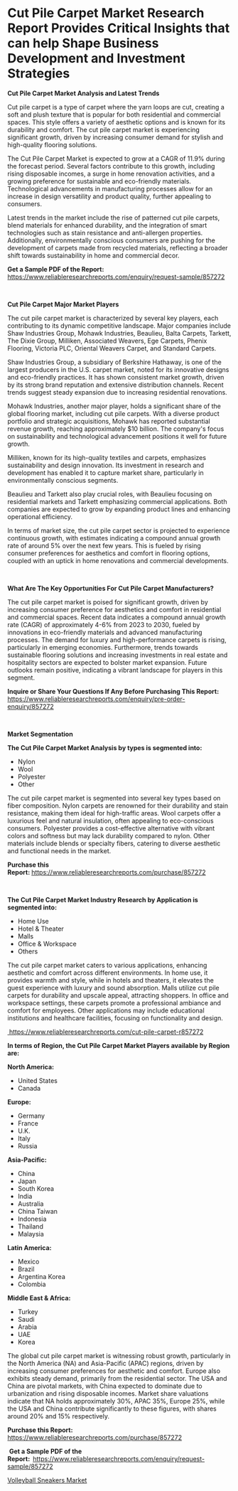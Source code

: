 <p><h1>Cut Pile Carpet Market Research Report Provides Critical Insights that can help Shape Business Development and Investment Strategies</h1></p><p><strong>Cut Pile Carpet Market Analysis and Latest Trends</strong></p>
<p><p>Cut pile carpet is a type of carpet where the yarn loops are cut, creating a soft and plush texture that is popular for both residential and commercial spaces. This style offers a variety of aesthetic options and is known for its durability and comfort. The cut pile carpet market is experiencing significant growth, driven by increasing consumer demand for stylish and high-quality flooring solutions.</p><p>The Cut Pile Carpet Market is expected to grow at a CAGR of 11.9% during the forecast period. Several factors contribute to this growth, including rising disposable incomes, a surge in home renovation activities, and a growing preference for sustainable and eco-friendly materials. Technological advancements in manufacturing processes allow for an increase in design versatility and product quality, further appealing to consumers. </p><p>Latest trends in the market include the rise of patterned cut pile carpets, blend materials for enhanced durability, and the integration of smart technologies such as stain resistance and anti-allergen properties. Additionally, environmentally conscious consumers are pushing for the development of carpets made from recycled materials, reflecting a broader shift towards sustainability in home and commercial decor.</p></p>
<p><strong>Get a Sample PDF of the Report:&nbsp;</strong> <a href="https://www.reliableresearchreports.com/enquiry/request-sample/857272?utm_campaign=2197&utm_medium=2&utm_source=Github&utm_content=ia&utm_term=07022025&utm_id=cut-pile-carpet">https://www.reliableresearchreports.com/enquiry/request-sample/857272</a></p>
<p>&nbsp;</p>
<p><strong>Cut Pile Carpet Major Market Players</strong></p>
<p><p>The cut pile carpet market is characterized by several key players, each contributing to its dynamic competitive landscape. Major companies include Shaw Industries Group, Mohawk Industries, Beaulieu, Balta Carpets, Tarkett, The Dixie Group, Milliken, Associated Weavers, Ege Carpets, Phenix Flooring, Victoria PLC, Oriental Weavers Carpet, and Standard Carpets.</p><p>Shaw Industries Group, a subsidiary of Berkshire Hathaway, is one of the largest producers in the U.S. carpet market, noted for its innovative designs and eco-friendly practices. It has shown consistent market growth, driven by its strong brand reputation and extensive distribution channels. Recent trends suggest steady expansion due to increasing residential renovations.</p><p>Mohawk Industries, another major player, holds a significant share of the global flooring market, including cut pile carpets. With a diverse product portfolio and strategic acquisitions, Mohawk has reported substantial revenue growth, reaching approximately $10 billion. The company's focus on sustainability and technological advancement positions it well for future growth.</p><p>Milliken, known for its high-quality textiles and carpets, emphasizes sustainability and design innovation. Its investment in research and development has enabled it to capture market share, particularly in environmentally conscious segments. </p><p>Beaulieu and Tarkett also play crucial roles, with Beaulieu focusing on residential markets and Tarkett emphasizing commercial applications. Both companies are expected to grow by expanding product lines and enhancing operational efficiency.</p><p>In terms of market size, the cut pile carpet sector is projected to experience continuous growth, with estimates indicating a compound annual growth rate of around 5% over the next few years. This is fueled by rising consumer preferences for aesthetics and comfort in flooring options, coupled with an uptick in home renovations and commercial developments.</p></p>
<p>&nbsp;</p>
<p><strong>What Are The Key Opportunities For Cut Pile Carpet Manufacturers?</strong></p>
<p><p>The cut pile carpet market is poised for significant growth, driven by increasing consumer preference for aesthetics and comfort in residential and commercial spaces. Recent data indicates a compound annual growth rate (CAGR) of approximately 4-6% from 2023 to 2030, fueled by innovations in eco-friendly materials and advanced manufacturing processes. The demand for luxury and high-performance carpets is rising, particularly in emerging economies. Furthermore, trends towards sustainable flooring solutions and increasing investments in real estate and hospitality sectors are expected to bolster market expansion. Future outlooks remain positive, indicating a vibrant landscape for players in this segment.</p></p>
<p><strong>Inquire or Share Your Questions If Any Before Purchasing This Report:</strong> <a href="https://www.reliableresearchreports.com/enquiry/pre-order-enquiry/857272?utm_campaign=2197&utm_medium=2&utm_source=Github&utm_content=ia&utm_term=07022025&utm_id=cut-pile-carpet">https://www.reliableresearchreports.com/enquiry/pre-order-enquiry/857272</a></p>
<p>&nbsp;</p>
<p><strong>Market Segmentation</strong></p>
<p><strong>The Cut Pile Carpet Market Analysis by types is segmented into:</strong></p>
<p><ul><li>Nylon</li><li>Wool</li><li>Polyester</li><li>Other</li></ul></p>
<p><p>The cut pile carpet market is segmented into several key types based on fiber composition. Nylon carpets are renowned for their durability and stain resistance, making them ideal for high-traffic areas. Wool carpets offer a luxurious feel and natural insulation, often appealing to eco-conscious consumers. Polyester provides a cost-effective alternative with vibrant colors and softness but may lack durability compared to nylon. Other materials include blends or specialty fibers, catering to diverse aesthetic and functional needs in the market.</p></p>
<p><strong>Purchase this Report:&nbsp;</strong><a href="https://www.reliableresearchreports.com/purchase/857272?utm_campaign=2197&utm_medium=2&utm_source=Github&utm_content=ia&utm_term=07022025&utm_id=cut-pile-carpet">https://www.reliableresearchreports.com/purchase/857272</a></p>
<p>&nbsp;</p>
<p><strong>The Cut Pile Carpet Market Industry Research by Application is segmented into:</strong></p>
<p><ul><li>Home Use</li><li>Hotel & Theater</li><li>Malls</li><li>Office & Workspace</li><li>Others</li></ul></p>
<p><p>The cut pile carpet market caters to various applications, enhancing aesthetic and comfort across different environments. In home use, it provides warmth and style, while in hotels and theaters, it elevates the guest experience with luxury and sound absorption. Malls utilize cut pile carpets for durability and upscale appeal, attracting shoppers. In office and workspace settings, these carpets promote a professional ambiance and comfort for employees. Other applications may include educational institutions and healthcare facilities, focusing on functionality and design.</p></p>
<p><a href="https://www.reliableresearchreports.com/cut-pile-carpet-r857272?utm_campaign=2197&utm_medium=2&utm_source=Github&utm_content=ia&utm_term=07022025&utm_id=cut-pile-carpet">&nbsp;https://www.reliableresearchreports.com/cut-pile-carpet-r857272</a></p>
<p><strong>In terms of Region, the Cut Pile Carpet Market Players available by Region are:</strong></p>
<p>
    <p> <strong> North America: </strong>
        <ul>
            <li>United States</li>
            <li>Canada</li>
        </ul>
        </p> 
    <p> <strong> Europe: </strong>
        <ul>
            <li>Germany</li>
            <li>France</li>
            <li>U.K.</li>
            <li>Italy</li>
            <li>Russia</li>
        </ul>
        </p> 
    <p> <strong> Asia-Pacific: </strong>
        <ul>
            <li>China</li>
            <li>Japan</li>
            <li>South Korea</li>
            <li>India</li>
            <li>Australia</li>
            <li>China Taiwan</li>
            <li>Indonesia</li>
            <li>Thailand</li>
            <li>Malaysia</li>
        </ul>
        </p> 
    <p> <strong> Latin America: </strong>
        <ul>
            <li>Mexico</li>
            <li>Brazil</li>
            <li>Argentina Korea</li>
            <li>Colombia</li>
        </ul>
        </p> 
    <p> <strong> Middle East & Africa: </strong>
        <ul>
            <li>Turkey</li>
            <li>Saudi</li>
            <li>Arabia</li>
            <li>UAE</li>
            <li>Korea</li>
        </ul>
    </p>
    </p>
<p><p>The global cut pile carpet market is witnessing robust growth, particularly in the North America (NA) and Asia-Pacific (APAC) regions, driven by increasing consumer preferences for aesthetic and comfort. Europe also exhibits steady demand, primarily from the residential sector. The USA and China are pivotal markets, with China expected to dominate due to urbanization and rising disposable incomes. Market share valuations indicate that NA holds approximately 30%, APAC 35%, Europe 25%, while the USA and China contribute significantly to these figures, with shares around 20% and 15% respectively.</p></p>
<p><strong>Purchase this Report: </strong><a href="https://www.reliableresearchreports.com/purchase/857272?utm_campaign=2197&utm_medium=2&utm_source=Github&utm_content=ia&utm_term=07022025&utm_id=cut-pile-carpet">https://www.reliableresearchreports.com/purchase/857272</a></p>
<p>&nbsp;<strong>Get a Sample PDF of the Report:&nbsp;&nbsp;</strong><a href="https://www.reliableresearchreports.com/enquiry/request-sample/857272?utm_campaign=2197&utm_medium=2&utm_source=Github&utm_content=ia&utm_term=07022025&utm_id=cut-pile-carpet">https://www.reliableresearchreports.com/enquiry/request-sample/857272</a></p>
<p><strong></strong></p>
<p><p><a href="https://github.com/jerhoskinson197676/Market-Research-Report-List-1/blob/main/volleyball-sneakers-market.md?utm_campaign=2197&utm_medium=2&utm_source=Github&utm_content=ia&utm_term=07022025&utm_id=cut-pile-carpet">Volleyball Sneakers Market</a></p></p>